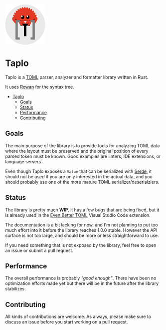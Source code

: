 <div style="text-align:left"><img src="taplo-icon.png" width="128"></div>

# Taplo

Taplo is a [TOML](https://github.com/toml-lang/toml) parser, analyzer and formatter library written in Rust.

It uses [Rowan](https://github.com/rust-analyzer/rowan) for the syntax tree.

- [Taplo](#taplo)
  - [Goals](#goals)
  - [Status](#status)
  - [Performance](#performance)
  - [Contributing](#contributing)

## Goals

The main purpose of the library is to provide tools for analyzing TOML data where the layout must be preserved and the original position of every parsed token must be known. Good examples are linters, IDE extensions, or language servers.

Even though Taplo exposes a `Value` that can be serialized with [Serde](https://github.com/serde-rs/serde), it should not be used if you are only interested in the actual data, and you should probably use one of the more mature TOML serializer/deserialziers.

## Status

The library is pretty much **WIP**, it has a few bugs that are being fixed, but it is already used in the [Even Better TOML](todo) Visual Studio Code extension.

The documentation is a bit lacking for now, and I'm not planning to put too much effort into it before the library reaches 1.0.0 stable. However the API surface is not too large, and should be more or less straightforward to use.

If you need something that is not exposed by the library, feel free to open an issue or submit a pull request.

## Performance

The overall performance is probably _"good enough"_. There have been no optimization efforts made yet but there will be in the future after the library stabilizes.

## Contributing

All kinds of contributions are welcome. As always, please make sure to discuss an issue before you start working on a pull request.